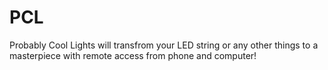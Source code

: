 # PCL
Probably Cool Lights will transfrom your LED string or any other things to a masterpiece with remote access from phone and computer!
